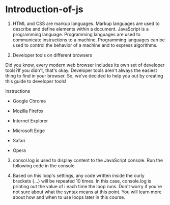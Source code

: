 # Introduction-of-js

1. HTML and CSS are markup languages. Markup languages are used to describe and define elements within a document. JavaScript is a programming language. Programming languages are used to communicate instructions to a machine. Programming languages can be used to control the behavior of a machine and to express algorithms.



2. Developer tools on different browsers

Did you know, every modern web browser includes its own set of developer tools?If you didn't, that's okay. Developer tools aren't always the easiest thing to find in your browser. So, we've decided to help you out by creating this guide to developer tools!

Instructions

* Google Chrome

* Mozilla Firefox

* Internet Explorer

* Microsoft Edge

* Safari

* Opera

3. consol.log is used to display content to the JavaScript console. Run the following code in the console.



4. Based on this loop's settings, any code written inside the curly brackets {...} will be repeated 10 times. In this case, console.log is printing out the value of i each time the loop runs. Don't worry if you're not sure about what the syntax means at this point. You will learn more about how and when to use loops later in this course.
      
